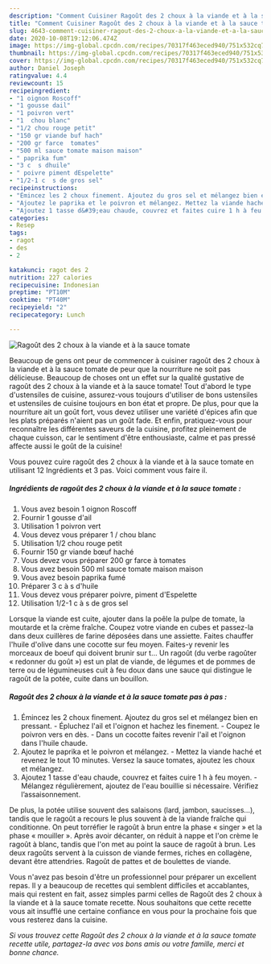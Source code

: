 ```yaml
---
description: "Comment Cuisiner Ragoût des 2 choux à la viande et à la sauce tomate"
title: "Comment Cuisiner Ragoût des 2 choux à la viande et à la sauce tomate"
slug: 4643-comment-cuisiner-ragout-des-2-choux-a-la-viande-et-a-la-sauce-tomate
date: 2020-10-08T19:12:06.474Z
image: https://img-global.cpcdn.com/recipes/70317f463eced940/751x532cq70/ragout-des-2-choux-a-la-viande-et-a-la-sauce-tomate-photo-principale-de-la-recette.jpg
thumbnail: https://img-global.cpcdn.com/recipes/70317f463eced940/751x532cq70/ragout-des-2-choux-a-la-viande-et-a-la-sauce-tomate-photo-principale-de-la-recette.jpg
cover: https://img-global.cpcdn.com/recipes/70317f463eced940/751x532cq70/ragout-des-2-choux-a-la-viande-et-a-la-sauce-tomate-photo-principale-de-la-recette.jpg
author: Daniel Joseph
ratingvalue: 4.4
reviewcount: 15
recipeingredient:
- "1 oignon Roscoff"
- "1 gousse dail"
- "1 poivron vert"
- "1  chou blanc"
- "1/2 chou rouge petit"
- "150 gr viande buf hach"
- "200 gr farce  tomates"
- "500 ml sauce tomate maison maison"
- " paprika fum"
- "3 c  s dhuile"
- " poivre piment dEspelette"
- "1/2-1 c  s de gros sel"
recipeinstructions:
- "Émincez les 2 choux finement. Ajoutez du gros sel et mélangez bien en pressant. Épluchez l&#39;ail et l&#39;oignon et hachez les finement. Coupez le poivron vers en dès. Dans un cocotte faites revenir l&#39;ail et l&#39;oignon dans l&#39;huile chaude."
- "Ajoutez le paprika et le poivron et mélangez. Mettez la viande haché et revenez le tout 10 minutes. Versez la sauce tomates, ajoutez les choux et mélangez."
- "Ajoutez 1 tasse d&#39;eau chaude, couvrez et faites cuire 1 h à feu moyen. Mélangez régulièrement, ajoutez de l&#39;eau bouillie si nécessaire. Vérifiez l’assaisonnement."
categories:
- Resep
tags:
- ragot
- des
- 2

katakunci: ragot des 2 
nutrition: 227 calories
recipecuisine: Indonesian
preptime: "PT10M"
cooktime: "PT40M"
recipeyield: "2"
recipecategory: Lunch

---
```



![Ragoût des 2 choux à la viande et à la sauce tomate](https://img-global.cpcdn.com/recipes/70317f463eced940/751x532cq70/ragout-des-2-choux-a-la-viande-et-a-la-sauce-tomate-photo-principale-de-la-recette.jpg)

Beaucoup de gens ont peur de commencer à cuisiner ragoût des 2 choux à la viande et à la sauce tomate de peur que la nourriture ne soit pas délicieuse. Beaucoup de choses ont un effet sur la qualité gustative de ragoût des 2 choux à la viande et à la sauce tomate! Tout d'abord le type d'ustensiles de cuisine, assurez-vous toujours d'utiliser de bons ustensiles et ustensiles de cuisine toujours en bon état et propre. De plus, pour que la nourriture ait un goût fort, vous devez utiliser une variété d'épices afin que les plats préparés n'aient pas un goût fade. Et enfin, pratiquez-vous pour reconnaître les différentes saveurs de la cuisine, profitez pleinement de chaque cuisson, car le sentiment d'être enthousiaste, calme et pas pressé affecte aussi le goût de la cuisine!

<!--inarticleads1-->

Vous pouvez cuire ragoût des 2 choux à la viande et à la sauce tomate en utilisant 12 Ingrédients et 3 pas. Voici comment vous faire il.

##### Ingrédients de ragoût des 2 choux à la viande et à la sauce tomate :

1. Vous avez besoin 1 oignon Roscoff
1. Fournir 1 gousse d&#39;ail
1. Utilisation 1 poivron vert
1. Vous devez vous préparer 1 / chou blanc
1. Utilisation 1/2 chou rouge petit
1. Fournir 150 gr viande bœuf haché
1. Vous devez vous préparer 200 gr farce à tomates
1. Vous avez besoin 500 ml sauce tomate maison maison
1. Vous avez besoin  paprika fumé
1. Préparer 3 c à s d&#39;huile
1. Vous devez vous préparer  poivre, piment d&#39;Espelette
1. Utilisation 1/2-1 c à s de gros sel


Lorsque la viande est cuite, ajouter dans la poêle la pulpe de tomate, la moutarde et la crème fraîche. Coupez votre viande en cubes et passez-la dans deux cuillères de farine déposées dans une assiette. Faites chauffer l&#39;huile d&#39;olive dans une cocotte sur feu moyen. Faites-y revenir les morceaux de boeuf qui doivent brunir sur t… Un ragoût (du verbe ragoûter « redonner du goût ») est un plat de viande, de légumes et de pommes de terre ou de légumineuses cuit à feu doux dans une sauce qui distingue le ragoût de la potée, cuite dans un bouillon. 

<!--inarticleads2-->

##### Ragoût des 2 choux à la viande et à la sauce tomate pas à pas :

1. Émincez les 2 choux finement. Ajoutez du gros sel et mélangez bien en pressant. - Épluchez l&#39;ail et l&#39;oignon et hachez les finement. - Coupez le poivron vers en dès. - Dans un cocotte faites revenir l&#39;ail et l&#39;oignon dans l&#39;huile chaude.
1. Ajoutez le paprika et le poivron et mélangez. - Mettez la viande haché et revenez le tout 10 minutes. Versez la sauce tomates, ajoutez les choux et mélangez.
1. Ajoutez 1 tasse d&#39;eau chaude, couvrez et faites cuire 1 h à feu moyen. - Mélangez régulièrement, ajoutez de l&#39;eau bouillie si nécessaire. Vérifiez l’assaisonnement.


De plus, la potée utilise souvent des salaisons (lard, jambon, saucisses…), tandis que le ragoût a recours le plus souvent à de la viande fraîche qui conditionne. On peut torréfier le ragoût à brun entre la phase « singer » et la phase « mouiller ». Après avoir décanter, on réduit à nappe et l&#39;on crème le ragoût à blanc, tandis que l&#39;on met au point la sauce de ragoût à brun. Les deux ragoûts servent à la cuisson de viande fermes, riches en collagène, devant être attendries. Ragoût de pattes et de boulettes de viande. 

<!--inarticleads1-->

<p>
Vous n'avez pas besoin d'être un professionnel pour préparer un excellent repas. Il y a beaucoup de recettes qui semblent difficiles et accablantes, mais qui restent en fait, assez simples parmi celles de Ragoût des 2 choux à la viande et à la sauce tomate recette. Nous souhaitons que cette recette vous ait insufflé une certaine confiance en vous pour la prochaine fois que vous resterez dans la cuisine.
</p>

<p>
<i>Si vous trouvez cette Ragoût des 2 choux à la viande et à la sauce tomate recette utile, partagez-la avec vos bons amis ou votre famille, merci et bonne chance.</i>
</p>
